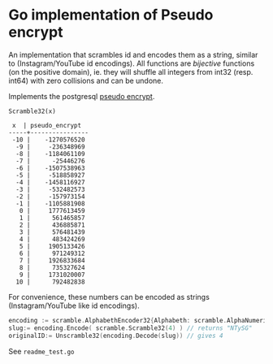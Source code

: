 # Go implementation of Pseudo encrypt


An implementation that scrambles id and encodes them as a string, similar to
(Instagram/YouTube id encodings).
All functions are *bijective* functions (on the positive domain), ie. they will
shuffle all integers from int32 (resp. int64) with zero collisions and can be undone.


Implements the postgresql [pseudo encrypt](https://wiki.postgresql.org/wiki/Pseudo_encrypt).

```
Scramble32(x)

 x  | pseudo_encrypt
-----+----------------
 -10 |    -1270576520
  -9 |     -236348969
  -8 |    -1184061109
  -7 |      -25446276
  -6 |    -1507538963
  -5 |     -518858927
  -4 |    -1458116927
  -3 |     -532482573
  -2 |     -157973154
  -1 |    -1105881908
   0 |     1777613459
   1 |      561465857
   2 |      436885871
   3 |      576481439
   4 |      483424269
   5 |     1905133426
   6 |      971249312
   7 |     1926833684
   8 |      735327624
   9 |     1731020007
  10 |      792482838
 ```


For convenience, these numbers can be encoded as strings (Instagram/YouTube like id encodings).

```go
encoding := scramble.AlphabethEncoder32{Alphabeth: scramble.AlphaNumeric}
slug:= encoding.Encode( scramble.Scramble32(4) ) // returns "NTySG"
originalID:= Unscramble32(encoding.Decode(slug)) // gives 4
```

See `readme_test.go`
